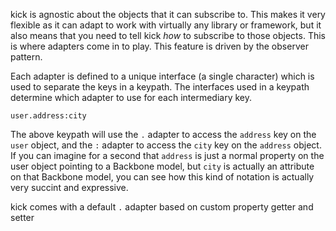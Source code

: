 kick is agnostic about the objects that it can subscribe to. This makes it very flexible as it can adapt to work with virtually any library or framework, but it also means that you need to tell kick *how* to subscribe to those objects. This is where adapters come in to play. This feature is driven by the observer pattern.

Each adapter is defined to a unique interface (a single character) which is used to separate the keys in a keypath. The interfaces used in a keypath determine which adapter to use for each intermediary key.

```
user.address:city
```

The above keypath will use the `.` adapter to access the `address` key on the `user` object, and the `:` adapter to access the `city` key on the `address` object. If you can imagine for a second that `address` is just a normal property on the user object pointing to a Backbone model, but `city` is actually an attribute on that Backbone model, you can see how this kind of notation is actually very succint and expressive.

kick comes with a default `.` adapter based on custom property getter and setter
